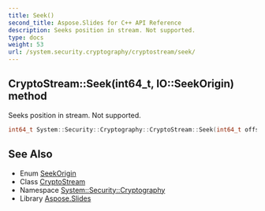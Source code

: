 ```yaml
---
title: Seek()
second_title: Aspose.Slides for C++ API Reference
description: Seeks position in stream. Not supported.
type: docs
weight: 53
url: /system.security.cryptography/cryptostream/seek/
---
```

## CryptoStream::Seek(int64_t, IO::SeekOrigin) method


Seeks position in stream. Not supported.

```cpp
int64_t System::Security::Cryptography::CryptoStream::Seek(int64_t offset, IO::SeekOrigin origin) override
```


## See Also

* Enum [SeekOrigin](../../../system.io/seekorigin/)
* Class [CryptoStream](../)
* Namespace [System::Security::Cryptography](../../)
* Library [Aspose.Slides](../../../)